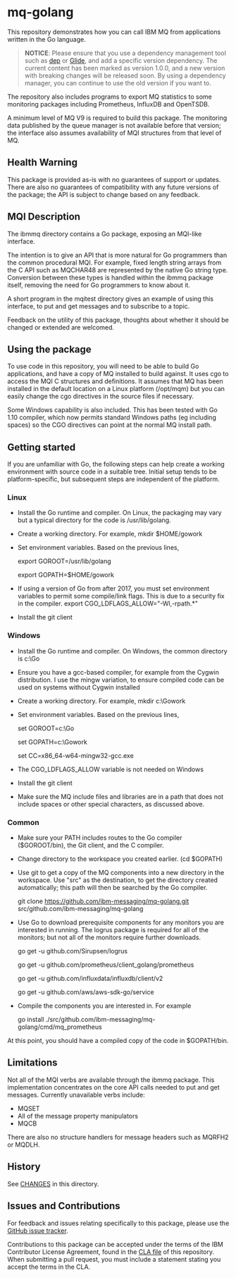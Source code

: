 # mq-golang
This repository demonstrates how you can call IBM MQ from applications written in the Go language.

> **NOTICE**: Please ensure that you use a dependency management tool such as [dep](https://github.com/golang/dep) or [Glide](http://glide.sh/), and add a specific version dependency.  The current content has been marked as version 1.0.0, and a new version with breaking changes will be released soon.  By using a dependency manager, you can continue to use the old version if you want to.

The repository also includes programs to export MQ statistics to some monitoring
packages including Prometheus, InfluxDB and OpenTSDB.

A minimum level of MQ V9 is required to build this package.
The monitoring data published by the queue manager is not available before
that version; the interface also assumes availability of
MQI structures from that level of MQ.

## Health Warning

This package is provided as-is with no guarantees of support or updates. There are also no guarantees of compatibility
with any future versions of the package; the API is subject to change based on any feedback.

## MQI Description

The ibmmq directory contains a Go package, exposing an MQI-like interface.

The intention is to give an API that is more natural for Go programmers than the common
procedural MQI. For example, fixed length string arrays from the C API such as MQCHAR48 are
represented by the native Go string type. Conversion between these types is handled within the ibmmq
package itself, removing the need for Go programmers to know about it.

A short program in the mqitest directory gives an example of using this interface, to put and get messages
and to subscribe to a topic.

Feedback on the utility of this package, thoughts about whether it should be changed or extended are
welcomed.

## Using the package

To use code in this repository, you will need to be able to build Go applications, and
have a copy of MQ installed to build against. It uses cgo to access the MQI C structures and definitions. It assumes that MQ has been
installed in the default location on a Linux platform (/opt/mqm) but you can easily change the
cgo directives in the source files if necessary.

Some Windows capability is also included. This has been tested with Go 1.10
compiler, which now permits standard Windows paths (eg including spaces)
so the CGO directives can point at the normal MQ install path.

## Getting started

If you are unfamiliar with Go, the following steps can help create a
working environment with source code in a suitable tree. Initial setup
tends to be platform-specific, but subsequent steps are independent of the
platform.

### Linux

* Install the Go runtime and compiler. On Linux, the packaging may vary
but a typical directory for the code is /usr/lib/golang.
* Create a working directory. For example, mkdir $HOME/gowork
* Set environment variables. Based on the previous lines,

  export GOROOT=/usr/lib/golang

  export GOPATH=$HOME/gowork

* If using a version of Go from after 2017, you must set environment variables
to permit some compile/link flags. This is due to a security fix in the compiler.
  export CGO_LDFLAGS_ALLOW="-Wl,-rpath.*"

* Install the git client

### Windows

* Install the Go runtime and compiler. On Windows, the
common directory is c:\Go
* Ensure you have a gcc-based compiler, for example from the Cygwin
distribution. I use the mingw variation, to ensure compiled code can
be used on systems without Cygwin installed
* Create a working directory. For example, mkdir c:\Gowork
* Set environment variables. Based on the previous lines,

  set GOROOT=c:\Go

  set GOPATH=c:\Gowork

  set CC=x86_64-w64-mingw32-gcc.exe

* The CGO_LDFLAGS_ALLOW variable is not needed on Windows
* Install the git client
* Make sure the MQ include files and libraries are in a path that does
not include spaces or other special characters, as discussed above.

### Common

* Make sure your PATH includes routes to the Go compiler ($GOROOT/bin),
the Git client, and the C compiler.
* Change directory to the workspace you created earlier. (cd $GOPATH)
* Use git to get a copy of the MQ components into a new directory in the
workspace. Use "src" as the destination, to get the directory created
automatically; this path will then be searched by the Go compiler.

  git clone https://github.com/ibm-messaging/mq-golang.git src/github.com/ibm-messaging/mq-golang

* Use Go to download prerequisite components for any monitors you are interested
in running. The logrus package is required for all of the monitors; but not
all of the monitors require further downloads.

  go get -u github.com/Sirupsen/logrus

  go get -u github.com/prometheus/client_golang/prometheus

  go get -u github.com/influxdata/influxdb/client/v2

  go get -u github.com/aws/aws-sdk-go/service

* Compile the components you are interested in. For example

  go install ./src/github.com/ibm-messaging/mq-golang/cmd/mq_prometheus

At this point, you should have a compiled copy of the code in $GOPATH/bin.

## Limitations

Not all of the MQI verbs are available through the ibmmq package. This
implementation concentrates on the core API calls needed to put and get messages.
Currently unavailable verbs include:
* MQSET
* All of the message property manipulators
* MQCB

There are also no structure handlers for message headers such as MQRFH2 or MQDLH.

## History

See [CHANGES](CHANGES.md) in this directory.

## Issues and Contributions

For feedback and issues relating specifically to this package, please use the [GitHub issue tracker](https://github.com/ibm-messaging/mq-golang/issues).

Contributions to this package can be accepted under the terms of the IBM Contributor License Agreement,
found in the [CLA file](CLA.md) of this repository. When submitting a pull request, you must include a statement stating
you accept the terms in the CLA.
